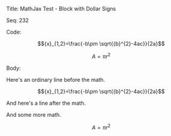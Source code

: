 Title:  MathJax Test - Block with Dollar Signs

Seq:    232

Code: 

$${x}_{1,2}=\frac{-b\pm \sqrt{{b}^{2}-4ac}}{2a}$$

$$ A=\pi r^2 $$


Body: 

Here's an ordinary line before the math. 

$${x}_{1,2}=\frac{-b\pm \sqrt{{b}^{2}-4ac}}{2a}$$

And here's a line after the math.

And some more math. 

$$ A=\pi r^2 $$
